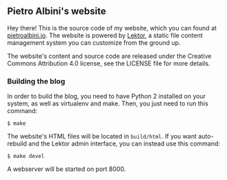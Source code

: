 ## Pietro Albini's website

Hey there! This is the source code of my website, which you can found at
[pietroalbini.io][website]. The website is powered by [Lektor][lektor], a
static file content management system you can customize from the ground up.

The website's content and source code are released under the Creative Commons
Attribution 4.0 license, see the LICENSE file for more details.

### Building the blog

In order to build the blog, you need to have Python 2 installed on your system,
as well as virtualenv and make. Then, you just need to run this command:

```
$ make
```

The website's HTML files will be located in `build/html`. If you want
auto-rebuild and the Lektor admin interface, you can instead use this command:

```
$ make devel
```

A webserver will be started on port 8000.

[website]: https://pietroalbini.io
[lektor]: https://www.getlektor.com

